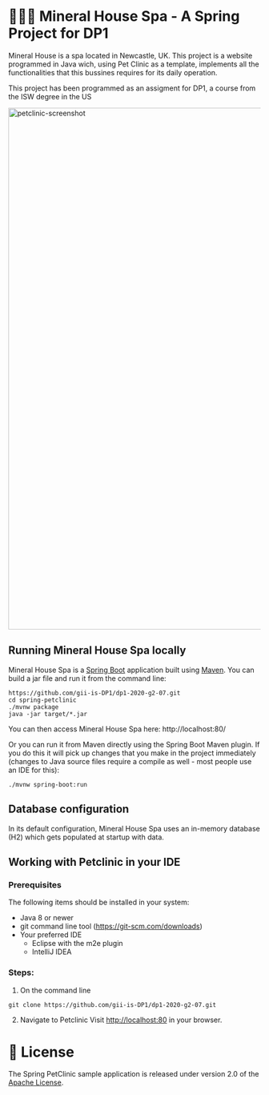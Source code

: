 # 🏊🏼‍♀️ Mineral House Spa - A Spring Project for DP1
Mineral House is a spa located in Newcastle, UK. This project is a website programmed in Java wich, using Pet Clinic as a template, implements all the functionalities that this bussines requires for its daily operation.

This project has been programmed as an assigment for DP1, a course from the ISW degree in the US


<img width="1042" alt="petclinic-screenshot" src="https://cloud.githubusercontent.com/assets/838318/19727082/2aee6d6c-9b8e-11e6-81fe-e889a5ddfded.png">

## Running Mineral House Spa locally
Mineral House Spa is a [Spring Boot](https://spring.io/guides/gs/spring-boot) application built using [Maven](https://spring.io/guides/gs/maven/). You can build a jar file and run it from the command line:
```
https://github.com/gii-is-DP1/dp1-2020-g2-07.git
cd spring-petclinic
./mvnw package
java -jar target/*.jar
```
You can then access Mineral House Spa here: http://localhost:80/


Or you can run it from Maven directly using the Spring Boot Maven plugin. If you do this it will pick up changes that you make in the project immediately (changes to Java source files require a compile as well - most people use an IDE for this):
```
./mvnw spring-boot:run
```
## Database configuration
In its default configuration, Mineral House Spa uses an in-memory database (H2) which gets populated at startup with data. 

## Working with Petclinic in your IDE
### Prerequisites
The following items should be installed in your system:
* Java 8 or newer
* git command line tool (https://git-scm.com/downloads)
* Your preferred IDE 
  * Eclipse with the m2e plugin
  * IntelliJ IDEA

### Steps:
1) On the command line
```
git clone https://github.com/gii-is-DP1/dp1-2020-g2-07.git
```
2) Navigate to Petclinic
Visit [http://localhost:80](http://localhost:80) in your browser.

# 📝 License
The Spring PetClinic sample application is released under version 2.0 of the [Apache License](https://www.apache.org/licenses/LICENSE-2.0).
